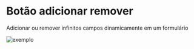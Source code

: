 # Botão adicionar remover

Adicionar ou remover infinitos campos dinamicamente em um formulário

![exemplo](https://i.imgur.com/BN5phDE.png)
